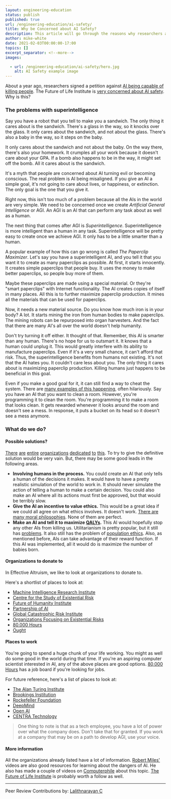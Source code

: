 ```yaml
---
layout: engineering-education
status: publish
published: true
url: /engineering-education/ai-safety/
title: Why be Concerned about AI Safety?
description: This article will go through the reasons why researchers are concerned about AI safety We will go over what are some potential dangers, and more importantly discuss what we can do about it.
author: mike-white
date: 2021-02-03T00:00:00-17:00
topics: []
excerpt_separator: <!--more-->
images:

  - url: /engineering-education/ai-safety/hero.jpg
    alt: AI Safety example image
---
```

About a year ago, researchers signed a petition against [AI being capable of killing people](https://futureoflife.org/lethal-autonomous-weapons-pledge/). The Future of Life Institute is [very concerned about AI safety](https://futureoflife.org/background/benefits-risks-of-artificial-intelligence/). Why is this?
<!--more-->
### The problems with superintelligence
Say you have a robot that you tell to make you a sandwich. The only thing it cares about is the sandwich. There's a glass in the way, so it knocks over the glass. It only cares about the sandwich, and not about the glass. There's also a baby in the way, so it steps on the baby. 

It only cares about the sandwich and not about the baby. On the way there, there's also your homework. It crumples all your work because it doesn't care about your GPA. If a bomb also happens to be in the way, it might set off the bomb. All it cares about is the sandwich.

It's a myth that people are concerned about AI turning evil or becoming conscious. The real problem is AI being misaligned. If you give an AI a simple goal, it's not going to care about lives, or happiness, or extinction. The only goal is the one that you give it.

Right now, this isn't too much of a problem because all the AIs in the world are very simple. We need to be concerned once we create *Artificial General Intelligence* or AGI. An AGI is an AI that can perform any task about as well as a human. 

The next thing that comes after AGI is *Superintelligence*. Superintelligence is more intelligent than a human in any task. Superintelligence will be pretty easy to create once we achieve AGI. It only has to be a little smarter than a human.

A popular example of how this can go wrong is called *The Paperclip Maximizer*. Let's say you have a superintelligent AI, and you tell it that you want it to create as many paperclips as possible. At first, it starts innocently. It creates simple paperclips that people buy. It uses the money to make better paperclips, so people buy more of them. 

Maybe these paperclips are made using a special material. Or they're "smart paperclips" with Internet functionality. The AI creates copies of itself in many places. All this is to further maximize paperclip production. It mines all the materials that can be used for paperclips. 

Now, it needs a new material source. Do you know how much iron is in your body? A lot. It starts mining the iron from human bodies to make paperclips. The mining robots can be repurposed into organ harvesters. And the fact that there are many AI's all over the world doesn't help humanity.

Don't try turning it off either. It thought of that. Remember, this AI is smarter than any human. There's no hope for us to outsmart it. It knows that a human could unplug it. This would greatly interfere with its ability to manufacture paperclips. Even if it's a very small chance, it can't afford that risk. Thus, the superintelligence benefits from humans not existing. It's not that the AI hates you. It couldn't care less about you. The only thing it cares about is maximizing paperclip production. Killing humans just happens to be beneficial in this goal.

Even if you make a good goal for it, it can still find a way to cheat the system. There are [many examples of this happening](https://www.youtube.com/watch?v=nKJlF-olKmg), often hilariously. Say you have an AI that you want to clean a room. However, you're programming it to clean the room. You're programming it to make a room that looks clean. It gets rewarded whenever it looks around the room and doesn't see a mess. In response, it puts a bucket on its head so it doesn't see a mess anymore.

### What do we do?
#### Possible solutions?
[There](http://intelligence.org/summary) [are](http://cser.org/emerging-risks-from-technology/artificial-intelligence/) [entire](http://www.fhi.ox.ac.uk/) [organizations](https://www.partnershiponai.org/) [dedicated](http://gcrinstitute.org/) [to](http://futureoflife.org/static/data/documents/FLI-XRisk-Organizations.pdf?x59035) [this](https://80000hours.org/career-guide/top-careers/profiles/artificial-intelligence-risk-research/). To try to give the definitive solution would be very vain. But, there may be some good leads in the following areas.

- **Involving humans in the process.** You could create an AI that only tells a human of the decisions it makes. It would have to have a pretty realistic simulation of the world to work in. It should never simulate the action of telling a human to make a certain decision. You could also make an AI where all its actions must first be approved, but that would be terribly slow.
- **Give the AI an incentive to value ethics.** This would be a great idea if we could all agree on what ethics involves. It doesn't work. [There are many moral philosophies](https://en.wikipedia.org/wiki/Ethics). None of them are perfect.
- **Make an AI and tell it to maximize [QALYs](https://en.wikipedia.org/wiki/Quality-adjusted_life_year).** This AI would hopefully stop any other AIs from killing us. Utilitarianism is pretty popular, but it still has [problems](https://www.thinkingmuchbetter.com/main/5-objections-to-utilitarianism). It also still has the problem of [population ethics](https://www.youtube.com/watch?v=vqBl50TREHU). Also, as mentioned before, AIs can take advantage of their reward function. If this AI was implemented, all it would do is maximize the number of babies born.

#### Organizations to donate to
In Effective Altruism, we like to look at organizations to donate to. 

Here's a shortlist of places to look at:
- [Machine Intelligence Research Institute](http://intelligence.org/summary)
- [Centre for the Study of Existential Risk](http://cser.org/emerging-risks-from-technology/artificial-intelligence/)
- [Future of Humanity Institute](http://www.fhi.ox.ac.uk/)
- [Partnership of AI](https://www.partnershiponai.org/)
- [Global Catastrophic Risk Institute](http://gcrinstitute.org/)
- [Organizations Focusing on Existential Risks](http://gcrinstitute.org/)
- [80,000 Hours](https://80000hours.org/career-guide/top-careers/profiles/artificial-intelligence-risk-research/)
- [Ought](https://ought.org/)

#### Places to work
You're going to spend a huge chunk of your life working. You might as well do some good in the world during that time. If you're an aspiring computer scientist interested in AI, any of the above places are good options. [80,000 Hours](https://80000hours.org/job-board/ai-safety-policy/) has a job board if you're looking for jobs. 

For future reference, here's a list of places to look at:
- [The Alan Turing Institute](https://www.turing.ac.uk/work-turing)
- [Brookings Institution](https://www.brookings.edu/careers/)
- [Rockefeller Foundation](https://www.rockefellerfoundation.org/about-us/careers/)
- [DeepMind](https://deepai.org/jobs)
- [Open AI](https://openai.com/jobs/)
- [CENTRA Technology](https://www.centratechnology.com/careers/employment-opportunities/)

>One thing to note is that as a tech employee, you have a lot of power over what the company does. Don't take that for granted. If you work at a company that may be on a path to develop AGI, use your voice.

#### More information
All the organizations already listed have a lot of information. [Robert Miles'](https://www.youtube.com/channel/UCLB7AzTwc6VFZrBsO2ucBMg) videos are also good resources for learning about the dangers of AI. He also has made a couple of videos on [Computerphile](https://www.youtube.com/user/Computerphile) about this topic. [The Future of Life Institute](https://futureoflife.org/ai-news/) is probably worth a follow as well.

---
Peer Review Contributions by: [Lalithnarayan C](/engineering-education/authors/lalithnarayan-c/)

